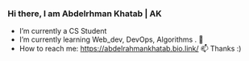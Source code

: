 ### Hi there, I am Abdelrhman Khatab | AK 
- I’m currently a CS Student 
- I’m currently learning Web_dev, DevOps, Algorithms . 🌱
- How to reach me: https://abdelrahmankhatab.bio.link/ 📫
Thanks :) 

<!--
**AbdelrahmanKhatab9/AbdelrahmanKhatab9** is a ✨ _special_ ✨ repository because its `README.md` (this file) appears on your GitHub profile.

Here are some ideas to get you started:

- 🔭 I’m currently working on ...
- 🌱 I’m currently learning ...
- 👯 I’m looking to collaborate on ...
- 🤔 I’m looking for help with ...
- 💬 Ask me about ...
- 📫 How to reach me: ...
- 😄 Pronouns: ...
- ⚡ Fun fact: ...
-->
